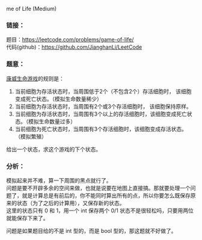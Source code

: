 me of Life (Medium)

### **链接**：
题目：https://leetcode.com/problems/game-of-life/  
代码(github)：https://github.com/JianghanLi/LeetCode

### **题意**：

[康威生命游戏](https://zh.wikipedia.org/wiki/康威生命游戏)的规则是：

1. 当前细胞为存活状态时，当周围低于2个（不包含2个）存活细胞时， 该细胞变成死亡状态。（模拟生命数量稀少）
2. 当前细胞为存活状态时，当周围有2个或3个存活细胞时， 该细胞保持原样。 
3. 当前细胞为存活状态时，当周围有3个以上的存活细胞时，该细胞变成死亡状态。（模拟生命数量过多） 
4. 当前细胞为死亡状态时，当周围有3个存活细胞时，该细胞变成存活状态。 （模拟繁殖）  

给出一个状态，求这个游戏的下个状态。

### **分析**：

模拟起来并不难，算一下周围的黑点就行了。  
问题是要不开辟多余的空间来做，也就是说要在地图上直接搞。那就要处理一个问题了，就是计算总是有前后的，你不能同时算出所有的点，所以你要怎么既保存原来的状态（为了之后的计算用），又保存新的状态。  
这里的状态只有 0 和 1，用一个 int 保存两个 0/1 状态不是很轻松吗，只要用两位就能保存下来了。  

问题是如果题目给的不是 int 型的，而是 bool 型的，那这题就不好做了。  
